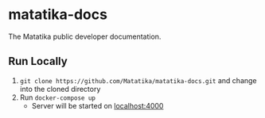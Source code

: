 # matatika-docs
The Matatika public developer documentation.

## Run Locally

1. `git clone https://github.com/Matatika/matatika-docs.git` and change into the cloned directory
2. Run `docker-compose up`
    - Server will be started on [localhost:4000](http://localhost:4000/)